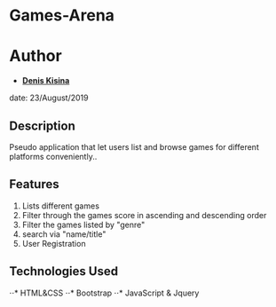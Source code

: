 # Games-Arena

Author
=======

* __[Denis Kisina](https://github.com/Denis-kisina/)__

date: 23/August/2019

## Description
Pseudo application that let users list and browse games for different platforms conveniently..

## Features
1. Lists different games
2. Filter through the games score in ascending and descending order
3. Filter the games listed by "genre"
4. search via "name/title"
5. User Registration

## Technologies Used
⋅⋅* HTML&CSS
⋅⋅* Bootstrap
⋅⋅* JavaScript & Jquery

#
